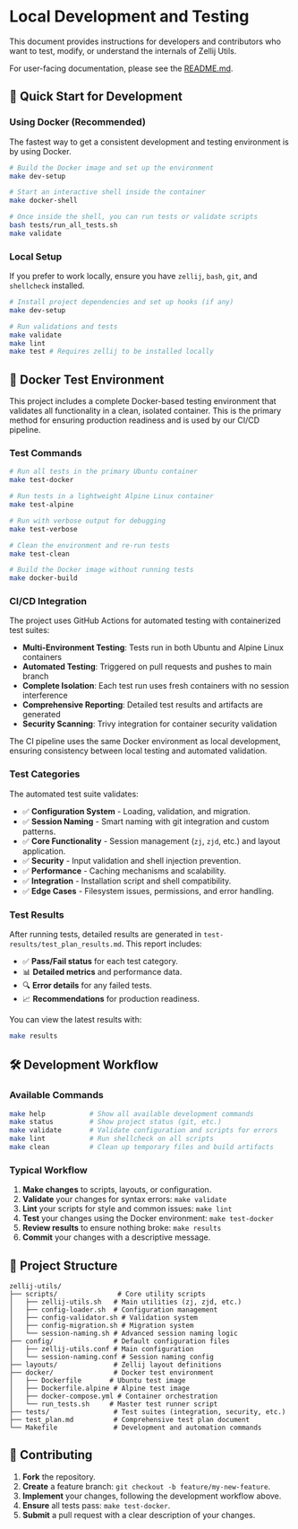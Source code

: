 # Local Development and Testing

This document provides instructions for developers and contributors who want to test, modify, or understand the internals of Zellij Utils.

For user-facing documentation, please see the [README.md](README.md).

## 🚀 Quick Start for Development

### Using Docker (Recommended)

The fastest way to get a consistent development and testing environment is by using Docker.

```bash
# Build the Docker image and set up the environment
make dev-setup

# Start an interactive shell inside the container
make docker-shell

# Once inside the shell, you can run tests or validate scripts
bash tests/run_all_tests.sh
make validate
```

### Local Setup

If you prefer to work locally, ensure you have `zellij`, `bash`, `git`, and `shellcheck` installed.

```bash
# Install project dependencies and set up hooks (if any)
make dev-setup

# Run validations and tests
make validate
make lint
make test # Requires zellij to be installed locally
```

## 🐳 Docker Test Environment

This project includes a complete Docker-based testing environment that validates all functionality in a clean, isolated container. This is the primary method for ensuring production readiness and is used by our CI/CD pipeline.

### Test Commands

```bash
# Run all tests in the primary Ubuntu container
make test-docker

# Run tests in a lightweight Alpine Linux container
make test-alpine

# Run with verbose output for debugging
make test-verbose

# Clean the environment and re-run tests
make test-clean

# Build the Docker image without running tests
make docker-build
```

### CI/CD Integration

The project uses GitHub Actions for automated testing with containerized test suites:

- **Multi-Environment Testing**: Tests run in both Ubuntu and Alpine Linux containers
- **Automated Testing**: Triggered on pull requests and pushes to main branch
- **Complete Isolation**: Each test run uses fresh containers with no session interference
- **Comprehensive Reporting**: Detailed test results and artifacts are generated
- **Security Scanning**: Trivy integration for container security validation

The CI pipeline uses the same Docker environment as local development, ensuring consistency between local testing and automated validation.

### Test Categories

The automated test suite validates:

- ✅ **Configuration System** - Loading, validation, and migration.
- ✅ **Session Naming** - Smart naming with git integration and custom patterns.
- ✅ **Core Functionality** - Session management (`zj`, `zjd`, etc.) and layout application.
- ✅ **Security** - Input validation and shell injection prevention.
- ✅ **Performance** - Caching mechanisms and scalability.
- ✅ **Integration** - Installation script and shell compatibility.
- ✅ **Edge Cases** - Filesystem issues, permissions, and error handling.

### Test Results

After running tests, detailed results are generated in `test-results/test_plan_results.md`. This report includes:

- ✅ **Pass/Fail status** for each test category.
- 📊 **Detailed metrics** and performance data.
- 🔍 **Error details** for any failed tests.
- 📈 **Recommendations** for production readiness.

You can view the latest results with:
```bash
make results
```

## 🛠 Development Workflow

### Available Commands

```bash
make help           # Show all available development commands
make status         # Show project status (git, etc.)
make validate       # Validate configuration and scripts for errors
make lint           # Run shellcheck on all scripts
make clean          # Clean up temporary files and build artifacts
```

### Typical Workflow

1.  **Make changes** to scripts, layouts, or configuration.
2.  **Validate** your changes for syntax errors: `make validate`
3.  **Lint** your scripts for style and common issues: `make lint`
4.  **Test** your changes using the Docker environment: `make test-docker`
5.  **Review results** to ensure nothing broke: `make results`
6.  **Commit** your changes with a descriptive message.

## 📁 Project Structure

```
zellij-utils/
├── scripts/               # Core utility scripts
│   ├── zellij-utils.sh   # Main utilities (zj, zjd, etc.)
│   ├── config-loader.sh  # Configuration management
│   ├── config-validator.sh # Validation system
│   ├── config-migration.sh # Migration system
│   └── session-naming.sh # Advanced session naming logic
├── config/               # Default configuration files
│   ├── zellij-utils.conf # Main configuration
│   └── session-naming.conf # Session naming config
├── layouts/              # Zellij layout definitions
├── docker/               # Docker test environment
│   ├── Dockerfile       # Ubuntu test image
│   ├── Dockerfile.alpine # Alpine test image
│   ├── docker-compose.yml # Container orchestration
│   └── run_tests.sh     # Master test runner script
├── tests/                # Test suites (integration, security, etc.)
├── test_plan.md          # Comprehensive test plan document
└── Makefile              # Development and automation commands
```

## 🤝 Contributing

1.  **Fork** the repository.
2.  **Create** a feature branch: `git checkout -b feature/my-new-feature`.
3.  **Implement** your changes, following the development workflow above.
4.  **Ensure** all tests pass: `make test-docker`.
5.  **Submit** a pull request with a clear description of your changes.
